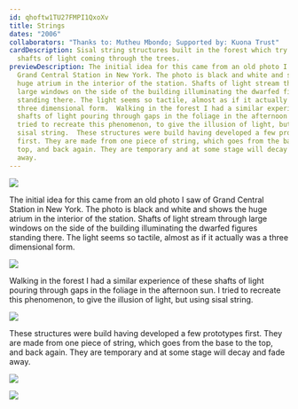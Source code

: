 ```yaml
---
id: qhoftw1TU27FMPI1QxoXv
title: Strings
dates: "2006"
collaborators: "Thanks to: Mutheu Mbondo; Supported by: Kuona Trust"
cardDescription: Sisal string structures built in the forest which try to evoke
  shafts of light coming through the trees.
previewDescription: The initial idea for this came from an old photo I saw of
  Grand Central Station in New York. The photo is black and white and shows the
  huge atrium in the interior of the station. Shafts of light stream through
  large windows on the side of the building illuminating the dwarfed figures
  standing there. The light seems so tactile, almost as if it actually was a
  three dimensional form.  Walking in the forest I had a similar experience of
  shafts of light pouring through gaps in the foliage in the afternoon sun. I
  tried to recreate this phenomenon, to give the illusion of light, but using
  sisal string.  These structures were build having developed a few prototypes
  first. They are made from one piece of string, which goes from the base to the
  top, and back again. They are temporary and at some stage will decay and fade
  away.
---
```

![](/assets/strings_documentation_2006_-c-hopkins-1.jpg)

The initial idea for this came from an old photo I saw of Grand Central Station in New York. The photo is black and white and shows the huge atrium in the interior of the station. Shafts of light stream through large windows on the side of the building illuminating the dwarfed figures standing there. The light seems so tactile, almost as if it actually was a three dimensional form.

![](/assets/strings_documentation_2006_-c-hopkins-2.jpg)

Walking in the forest I had a similar experience of these shafts of light pouring through gaps in the foliage in the afternoon sun. I tried to recreate this phenomenon, to give the illusion of light, but using sisal string.

![](/assets/strings_documentation_2006_-c-hopkins-3.jpg)

These structures were build having developed a few prototypes first. They are made from one piece of string, which goes from the base to the top, and back again. They are temporary and at some stage will decay and fade away. 

![](/assets/strings_documentation_2006_-c-hopkins-4.jpg)

![](/assets/strings_documentation_2006_-c-hopkins-5.jpg)
